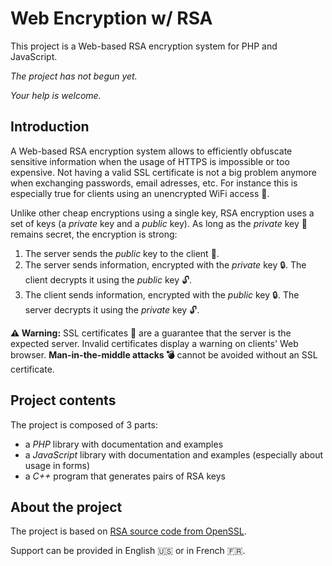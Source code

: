 # Web Encryption w/ RSA
This project is a Web-based RSA encryption system for PHP and JavaScript.

*The project has not begun yet.*

*Your help is welcome.*

## Introduction
A Web-based RSA encryption system allows to efficiently obfuscate sensitive information when the usage of HTTPS is impossible or too expensive. Not having a valid SSL certificate is not a big problem anymore when exchanging passwords, email adresses, etc. For instance this is especially true for clients using an unencrypted WiFi access :signal_strength:.

Unlike other cheap encryptions using a single key, RSA encryption uses a set of keys (a *private* key and a *public* key). As long as the *private* key :key: remains secret, the encryption is strong:

1. The server sends the *public* key to the client :key:.
2. The server sends information, encrypted with the *private* key :lock:. The client decrypts it using the *public* key :unlock:.
3. The client sends information, encrypted with the *public* key :lock:. The server decrypts it using the *private* key :unlock:.

**:warning: Warning:** SSL certificates :closed_lock_with_key: are a guarantee that the server is the expected server. Invalid certificates display a warning on clients' Web browser. **Man-in-the-middle attacks :bomb:** cannot be avoided without an SSL certificate.

## Project contents
The project is composed of 3 parts:
* a *PHP* library with documentation and examples
* a *JavaScript* library with documentation and examples (especially about usage in forms)
* a *C++* program that generates pairs of RSA keys

## About the project
The project is based on [RSA source code from OpenSSL](https://github.com/openssl/openssl/tree/master/crypto/rsa).

Support can be provided in English :us: or in French :fr:.
